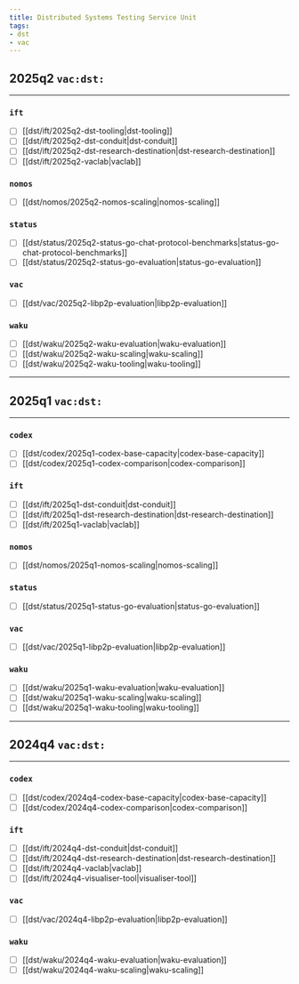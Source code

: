 ```yaml
---
title: Distributed Systems Testing Service Unit
tags:
- dst
- vac
---
```


## 2025q2 `vac:dst:`
---
### `ift`
* [ ] [[dst/ift/2025q2-dst-tooling|dst-tooling]]
* [ ] [[dst/ift/2025q2-dst-conduit|dst-conduit]]
* [ ] [[dst/ift/2025q2-dst-research-destination|dst-research-destination]]
* [ ] [[dst/ift/2025q2-vaclab|vaclab]]
<!--
* [ ] [[dst/ift/2025qx-scaling-think-tank|scaling-think-tank]]
-->

### `nomos`
* [ ] [[dst/nomos/2025q2-nomos-scaling|nomos-scaling]]

### `status`
* [ ] [[dst/status/2025q2-status-go-chat-protocol-benchmarks|status-go-chat-protocol-benchmarks]]
* [ ] [[dst/status/2025q2-status-go-evaluation|status-go-evaluation]]

### `vac`
* [ ] [[dst/vac/2025q2-libp2p-evaluation|libp2p-evaluation]]

### `waku`
* [ ] [[dst/waku/2025q2-waku-evaluation|waku-evaluation]]
* [ ] [[dst/waku/2025q2-waku-scaling|waku-scaling]]
* [ ] [[dst/waku/2025q2-waku-tooling|waku-tooling]]

---
## 2025q1 `vac:dst:`
---
### `codex`
* [ ] [[dst/codex/2025q1-codex-base-capacity|codex-base-capacity]]
* [ ] [[dst/codex/2025q1-codex-comparison|codex-comparison]]

### `ift`
* [ ] [[dst/ift/2025q1-dst-conduit|dst-conduit]]
* [ ] [[dst/ift/2025q1-dst-research-destination|dst-research-destination]]
* [ ] [[dst/ift/2025q1-vaclab|vaclab]]

### `nomos`
* [ ] [[dst/nomos/2025q1-nomos-scaling|nomos-scaling]]

### `status`
* [ ] [[dst/status/2025q1-status-go-evaluation|status-go-evaluation]]

### `vac`
* [ ] [[dst/vac/2025q1-libp2p-evaluation|libp2p-evaluation]]

### `waku`
* [ ] [[dst/waku/2025q1-waku-evaluation|waku-evaluation]]
* [ ] [[dst/waku/2025q1-waku-scaling|waku-scaling]]
* [ ] [[dst/waku/2025q1-waku-tooling|waku-tooling]]

---
## 2024q4 `vac:dst:`
---
### `codex`
* [ ] [[dst/codex/2024q4-codex-base-capacity|codex-base-capacity]]
* [ ] [[dst/codex/2024q4-codex-comparison|codex-comparison]]

### `ift`
* [ ] [[dst/ift/2024q4-dst-conduit|dst-conduit]]
* [ ] [[dst/ift/2024q4-dst-research-destination|dst-research-destination]]
* [ ] [[dst/ift/2024q4-vaclab|vaclab]]
* [ ] [[dst/ift/2024q4-visualiser-tool|visualiser-tool]]

### `vac`
* [ ] [[dst/vac/2024q4-libp2p-evaluation|libp2p-evaluation]]

### `waku`
* [ ] [[dst/waku/2024q4-waku-evaluation|waku-evaluation]]
* [ ] [[dst/waku/2024q4-waku-scaling|waku-scaling]]